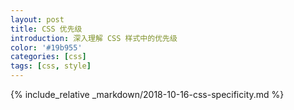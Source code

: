 ```yaml
---
layout: post
title: CSS 优先级
introduction: 深入理解 CSS 样式中的优先级
color: '#19b955'
categories: [css]
tags: [css, style]
---
```


{% include_relative _markdown/2018-10-16-css-specificity.md %}